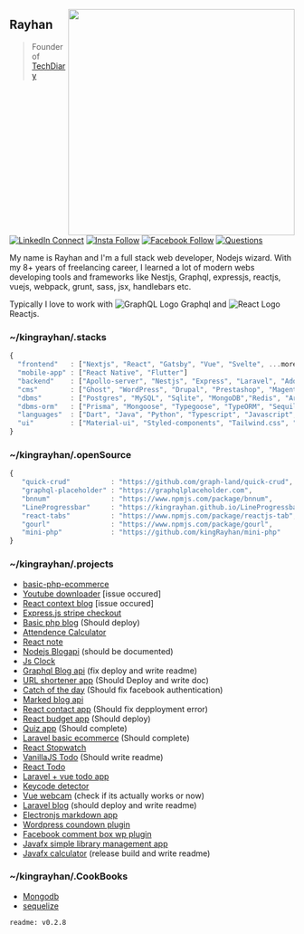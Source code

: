 [<img align="right" width="400" src="https://github-readme-stats.vercel.app/api?username=kingrayhan&show_icons=true"/>](https://github.com/kingrayhan)

## Rayhan

> Founder of [TechDiary](https://www.techdiary.dev) <br/>

[![LinkedIn Connect](https://img.shields.io/badge/%20-Connect-black?color=14171A&labelColor=212121&logo=linkedin&logoColor=ffffff)](https://www.linkedin.com/in/kingrayhan)   [![Insta Follow](https://img.shields.io/badge/%20-Follow-black?color=14171A&labelColor=d81b60&logo=instagram&logoColor=ffffff)](https://www.instagram.com/king_rayhan)   [![Facebook Follow](https://img.shields.io/badge/%20-Follow-black?color=14171A&labelColor=1976d2&logo=facebook&logoColor=ffffff)](https://www.facebook.com/kingrayhan2) [![Questions](https://img.shields.io/badge/%20-Questions-black?color=14171A&labelColor=fff&logo=stackoverflow&logoColor=0c0d0e26)](https://stackoverflow.com/users/3705299/king-rayhan)


My name is Rayhan and I'm a full stack web developer, Nodejs wizard. With my 8+ years of freelancing career, I learned a lot of modern webs developing tools and frameworks like Nestjs, Graphql, expressjs, reactjs, vuejs, webpack, grunt, sass, jsx, handlebars etc.

Typically I love to work with ![GraphQL Logo](https://img.icons8.com/color/18/000000/graphql.png) Graphql and ![React Logo](https://img.icons8.com/office/16/000000/react.png) Reactjs.


### ~/kingrayhan/.stacks

```js
{
  "frontend"   : ["Nextjs", "React", "Gatsby", "Vue", "Svelte", ...more],
  "mobile-app" : ["React Native", "Flutter"]
  "backend"    : ["Apollo-server", "Nestjs", "Express", "Laravel", "Adonisjs", "Django", "Flask"...more],
  "cms"        : ["Ghost", "WordPress", "Drupal", "Prestashop", "Magento", "kirby", "Strapi", "Contentful", "Shopify", "Netlify-cms"],
  "dbms"       : ["Postgres", "MySQL", "Sqlite", "MongoDB","Redis", "Array 😂"],
  "dbms-orm"   : ["Prisma", "Mongoose", "Typegoose", "TypeORM", "Sequilize", "knex"]
  "languages"  : ["Dart", "Java", "Python", "Typescript", "Javascript", "php", "C", "C++", "Ada"],
  "ui"         : ["Material-ui", "Styled-components", "Tailwind.css", "Bulma" ...more]
}
```

### ~/kingrayhan/.openSource

```js
{
   "quick-crud"          : "https://github.com/graph-land/quick-crud",
   "graphql-placeholder" : "https://graphqlplaceholder.com",
   "bnnum"               : "https://www.npmjs.com/package/bnnum",
   "LineProgressbar"     : "https://kingrayhan.github.io/LineProgressbar/data-attrs-demo.html",
   "react-tabs"          : "https://www.npmjs.com/package/reactjs-tab",
   "gourl"               : "https://www.npmjs.com/package/gourl",
   "mini-php"            : "https://github.com/kingRayhan/mini-php"
}
```

### ~/kingrayhan/.projects
- [basic-php-ecommerce](https://github.com/kingRayhan/basic-php-ecommerce)
- [Youtube downloader](https://github.com/kingRayhan/youtube-downloader-frontend) [issue occured]
- [React context blog](https://github.com/kingRayhan/react-context-blog) [issue occured]
- [Express.js stripe checkout](https://github.com/kingRayhan/stripe-checkout)
- [Basic php blog](https://github.com/kingRayhan/simple-php-blog) (Should deploy)
- [Attendence Calculator](https://github.com/kingRayhan/attendance-calculator)
- [React note](https://github.com/kingRayhan/react-note)
- [Nodejs Blogapi](https://github.com/kingRayhan/nodeblogapi) (should be documented)
- [Js Clock](https://github.com/kingRayhan/js-clock)
- [Graphql Blog api](https://github.com/kingRayhan/blog-graphql-server) (fix deploy and write readme)
- [URL shortener app](https://github.com/kingRayhan/node-shortener) (Should Deploy and write doc)
- [Catch of the day](https://github.com/kingRayhan/catch-of-the-day) (Should fix facebook authentication)
- [Marked blog api](https://github.com/kingRayhan/marked-blog)
- [React contact app](https://github.com/kingRayhan/firecontacts) (Should fix depployment error)
- [React budget app](https://github.com/kingRayhan/react-budgetapp) (Should deploy)
- [Quiz app](https://github.com/kingRayhan/react-quizer) (Should complete)
- [Laravel basic ecommerce](https://github.com/kingRayhan/lara-ecommerce) (Should complete)
- [React Stopwatch](https://github.com/kingRayhan/react-stopwatch)
- [VanillaJS Todo](https://kingrayhan.github.io/es6-todo/) (Should write readme)
- [React Todo](https://github.com/kingRayhan/react-todo)
- [Laravel + vue todo app](https://github.com/kingRayhan/kingtodo)
- [Keycode detector](https://github.com/kingRayhan/keycode)
- [Vue webcam](https://github.com/kingRayhan/vue-selfie) (check if its actually works or now)
- [Laravel blog](https://github.com/kingRayhan/larablog) (should deploy and write readme)
- [Electronjs markdown app](https://github.com/kingRayhan/markdownpen)
- [Wordpress coundown plugin](https://github.com/kingRayhan/Easy-CountDowner)
- [Facebook comment box wp plugin](https://github.com/kingRayhan/Facebook-comment-box)
- [Javafx simple library management app](https://github.com/kingRayhan/NSU-Library)
- [Javafx calculator](https://github.com/kingRayhan/javaCalculator) (release build and write readme)


### ~/kingrayhan/.CookBooks
- [Mongodb](https://mongoosecookbook.netlify.app/)
- [sequelize](https://sequelize.netlify.app/)


```
readme: v0.2.8
```
